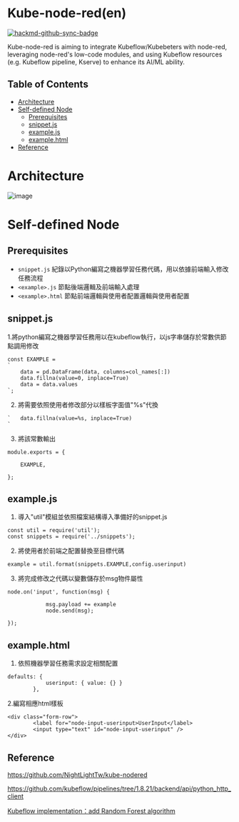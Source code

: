 # Kube-node-red(en)
[![hackmd-github-sync-badge](https://hackmd.io/cocSOGQMR-qzo7DHdwgRsQ/badge)](https://hackmd.io/cocSOGQMR-qzo7DHdwgRsQ)

Kube-node-red is aiming to integrate Kubeflow/Kubebeters with node-red, leveraging node-red's low-code modules, and using Kubeflow resources (e.g. Kubeflow pipeline, Kserve) to enhance its AI/ML ability.
## Table of Contents
<!-- toc -->
- [Architecture](#Architecture)
- [Self-defined Node](#Self-defined-Node)
  * [Prerequisites](#Prerequisites)
  * [snippet.js](#snippet.js)
  * [example.js](#example.js)
  * [example.html](#example.html)
- [Reference](#Reference)

<!-- tocstop -->

# Architecture
![image](https://hackmd.io/_uploads/HJeFeO6Up.png)


# Self-defined Node
## Prerequisites
- `snippet.js`
紀錄以Python編寫之機器學習任務代碼，用以依據前端輸入修改任務流程
- `<example>.js`
節點後端邏輯及前端輸入處理
- `<example>.html`
節點前端邏輯與使用者配置邏輯與使用者配置

## snippet.js

1.將python編寫之機器學習任務用以在kubeflow執行，以js字串儲存於常數供節點調用修改

```javascript=
const EXAMPLE =
`
    data = pd.DataFrame(data, columns=col_names[:])
    data.fillna(value=0, inplace=True)
    data = data.values  
`;
```
2. 將需要依照使用者修改部分以樣板字面值"%s"代換
```javascript=
`   data.fillna(value=%s, inplace=True)
`
```
3. 將該常數輸出
```javascript=
module.exports = {
    
    EXAMPLE,
    
};
```        
##  example.js

1. 導入"util"模組並依照檔案結構導入準備好的snippet.js
```javascript=
const util = require('util');
const snippets = require('../snippets');
```

2. 將使用者於前端之配置替換至目標代碼
```javascript=
example = util.format(snippets.EXAMPLE,config.userinput)
```

3. 將完成修改之代碼以變數儲存於msg物件屬性
```javascript=
node.on('input', function(msg) {
            
            msg.payload += example
            node.send(msg);
    
});
```

##  example.html
1. 依照機器學習任務需求設定相關配置
```javascript=
defaults: {
            userinput: { value: {} }                    
        },
```


2.編寫相應html樣板
```html=
<div class="form-row">
        <label for="node-input-userinput>UserInput</label>
        <input type="text" id="node-input-userinput" />
</div>
```
## Reference
https://github.com/NightLightTw/kube-nodered

https://github.com/kubeflow/pipelines/tree/1.8.21/backend/api/python_http_client

[Kubeflow implementation：add Random Forest algorithm](https://hackmd.io/@ZJ2023/BJYQGMvJ6)

